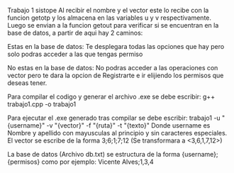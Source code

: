 Trabajo 1 sistope
Al recibir el nombre y el vector este lo recibe con la funcion getotp y los almacena en las variables u y v respectivamente. Luego se envian a la funcion getout para verificar si se encuentran en la base de datos, a partir de aqui hay 2 caminos:

  Estas en la base de datos: Te desplegara todas las opciones que hay pero solo podras acceder a las que tengas permiso

  No estas en la base de datos: No podras acceder a las operaciones con vector pero te dara la opcion de Registrarte e ir elijiendo 
    los permisos que deseas tener.

Para compilar el codigo y generar el archivo .exe se debe escribir:
  g++ trabajo1.cpp -o trabajo1

Para ejecutar el .exe generado tras compilar se debe escribir: 
  trabajo1 -u "{username}" -v "{vector}" -f "{ruta}" -t "{texto}"
Donde username es Nombre y apellido con mayusculas al principio y sin caracteres especiales.
El vector se escribe de la forma 3;6;1;7;12 (Se transformara a <3,6,1,7,12>)

La base de datos (Archivo db.txt) se estructura de la forma {username};{permisos}
como por ejemplo: 
  Vicente Alves;1,3,4 
